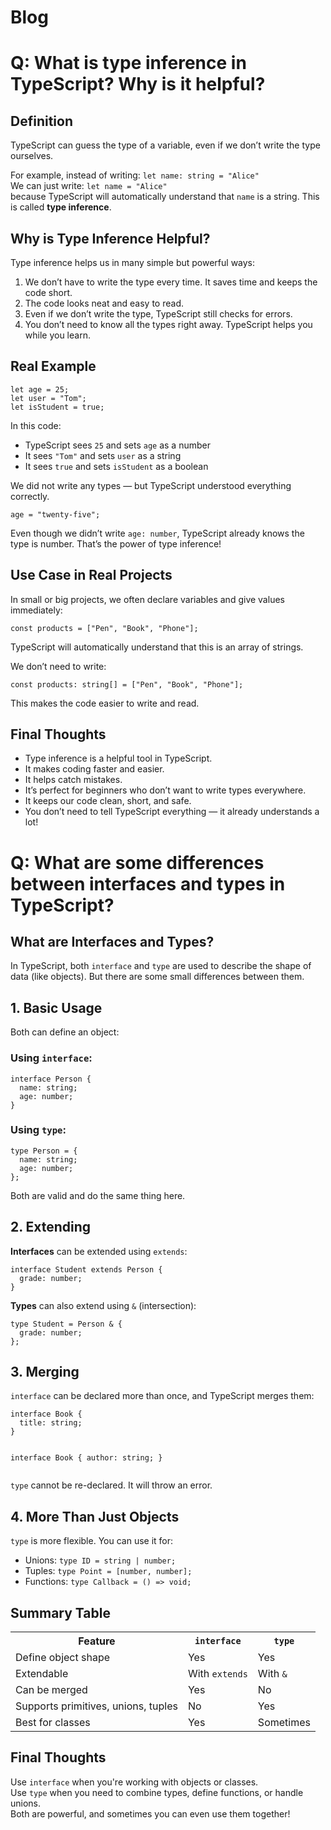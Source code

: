 #  Blog

<h1>Q: What is type inference in TypeScript? Why is it helpful?</h1>

<h2> Definition</h2>
<p>
  TypeScript can guess the type of a variable, even if we don’t write the type ourselves.
</p>
<p>
  For example, instead of writing: <code>let name: string = "Alice"</code><br/>
  We can just write: <code>let name = "Alice"</code><br/>
  because TypeScript will automatically understand that <code>name</code> is a string. This is called <strong>type inference</strong>.
</p>

<h2> Why is Type Inference Helpful?</h2>
<p>Type inference helps us in many simple but powerful ways:</p>
<ol>
  <li>We don’t have to write the type every time. It saves time and keeps the code short.</li>
  <li>The code looks neat and easy to read.</li>
  <li>Even if we don’t write the type, TypeScript still checks for errors.</li>
  <li>You don’t need to know all the types right away. TypeScript helps you while you learn.</li>
</ol>

<h2> Real Example</h2>

<pre><code>let age = 25;
let user = "Tom";
let isStudent = true;
</code></pre>

<p>
  In this code:
  <ul>
    <li>TypeScript sees <code>25</code> and sets <code>age</code> as a number</li>
    <li>It sees <code>"Tom"</code> and sets <code>user</code> as a string</li>
    <li>It sees <code>true</code> and sets <code>isStudent</code> as a boolean</li>
  </ul>
</p>

<p>
  We did not write any types — but TypeScript understood everything correctly.
</p>

<pre><code>age = "twenty-five";
</code></pre>

<p>
  Even though we didn’t write <code>age: number</code>, TypeScript already knows the type is number. That’s the power of type inference!
</p>

<h2> Use Case in Real Projects</h2>
<p>In small or big projects, we often declare variables and give values immediately:</p>

<pre><code>const products = ["Pen", "Book", "Phone"];
</code></pre>

<p>TypeScript will automatically understand that this is an array of strings.</p>

<p>We don’t need to write:</p>

<pre><code>const products: string[] = ["Pen", "Book", "Phone"];
</code></pre>

<p>This makes the code easier to write and read.</p>

<h2> Final Thoughts</h2>
<ul>
  <li>Type inference is a helpful tool in TypeScript.</li>
  <li>It makes coding faster and easier.</li>
  <li>It helps catch mistakes.</li>
  <li>It’s perfect for beginners who don’t want to write types everywhere.</li>
  <li>It keeps our code clean, short, and safe.</li>
  <li>You don’t need to tell TypeScript everything — it already understands a lot!</li>
</ul>




<h1>Q: What are some differences between interfaces and types in TypeScript?</h1>

<h2> What are Interfaces and Types?</h2>
<p>
  In TypeScript, both <code>interface</code> and <code>type</code> are used to describe the shape of data (like objects). But there are some small differences between them.
</p>

<h2> 1. Basic Usage</h2>
<p>Both can define an object:</p>

<h3>Using <code>interface</code>:</h3>
<pre><code>interface Person {
  name: string;
  age: number;
}
</code></pre>

<h3>Using <code>type</code>:</h3>
<pre><code>type Person = {
  name: string;
  age: number;
};
</code></pre>

<p>Both are valid and do the same thing here.</p>

<h2> 2. Extending</h2>

<p><strong>Interfaces</strong> can be extended using <code>extends</code>:</p>
<pre><code>interface Student extends Person {
  grade: number;
}
</code></pre>

<p><strong>Types</strong> can also extend using <code>&</code> (intersection):</p>
<pre><code>type Student = Person & {
  grade: number;
};
</code></pre>

<h2> 3. Merging</h2>
<p><code>interface</code> can be declared more than once, and TypeScript merges them:</p>
<pre><code>interface Book {
  title: string;
}

interface Book {
  author: string;
}
</code></pre>

<p><code>type</code> cannot be re-declared. It will throw an error.</p>

<h2> 4. More Than Just Objects</h2>
<p><code>type</code> is more flexible. You can use it for:</p>

<ul>
  <li>Unions: <code>type ID = string | number;</code></li>
  <li>Tuples: <code>type Point = [number, number];</code></li>
  <li>Functions: <code>type Callback = () => void;</code></li>
</ul>

<h2> Summary Table</h2>
<table>
  <tr>
    <th>Feature</th>
    <th><code>interface</code></th>
    <th><code>type</code></th>
  </tr>
  <tr>
    <td>Define object shape</td>
    <td> Yes</td>
    <td> Yes</td>
  </tr>
  <tr>
    <td>Extendable</td>
    <td> With <code>extends</code></td>
    <td> With <code>&</code></td>
  </tr>
  <tr>
    <td>Can be merged</td>
    <td> Yes</td>
    <td> No</td>
  </tr>
  <tr>
    <td>Supports primitives, unions, tuples</td>
    <td> No</td>
    <td> Yes</td>
  </tr>
  <tr>
    <td>Best for classes</td>
    <td> Yes</td>
    <td> Sometimes</td>
  </tr>
</table>

<h2> Final Thoughts</h2>
<p>
  Use <code>interface</code> when you're working with objects or classes.<br/>
  Use <code>type</code> when you need to combine types, define functions, or handle unions.<br/>
  Both are powerful, and sometimes you can even use them together!
</p>

